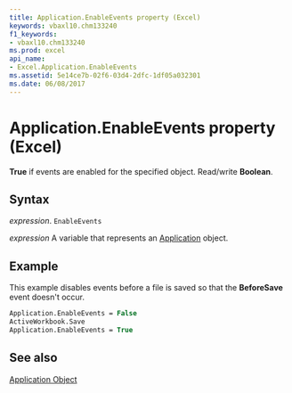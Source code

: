 ```yaml
---
title: Application.EnableEvents property (Excel)
keywords: vbaxl10.chm133240
f1_keywords:
- vbaxl10.chm133240
ms.prod: excel
api_name:
- Excel.Application.EnableEvents
ms.assetid: 5e14ce7b-02f6-03d4-2dfc-1df05a032301
ms.date: 06/08/2017
---
```



# Application.EnableEvents property (Excel)

 **True** if events are enabled for the specified object. Read/write **Boolean**.


## Syntax

_expression_. `EnableEvents`

_expression_ A variable that represents an [Application](Excel.Application-graph-property.md) object.


## Example

This example disables events before a file is saved so that the  **BeforeSave** event doesn't occur.


```vb
Application.EnableEvents = False 
ActiveWorkbook.Save 
Application.EnableEvents = True
```


## See also


[Application Object](Excel.Application(object).md)

